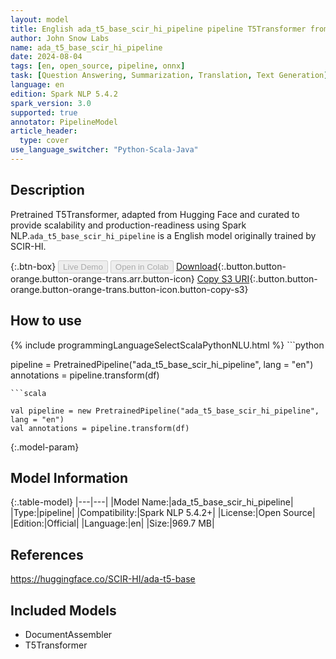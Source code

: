 ```yaml
---
layout: model
title: English ada_t5_base_scir_hi_pipeline pipeline T5Transformer from SCIR-HI
author: John Snow Labs
name: ada_t5_base_scir_hi_pipeline
date: 2024-08-04
tags: [en, open_source, pipeline, onnx]
task: [Question Answering, Summarization, Translation, Text Generation]
language: en
edition: Spark NLP 5.4.2
spark_version: 3.0
supported: true
annotator: PipelineModel
article_header:
  type: cover
use_language_switcher: "Python-Scala-Java"
---
```


## Description

Pretrained T5Transformer, adapted from Hugging Face and curated to provide scalability and production-readiness using Spark NLP.`ada_t5_base_scir_hi_pipeline` is a English model originally trained by SCIR-HI.

{:.btn-box}
<button class="button button-orange" disabled>Live Demo</button>
<button class="button button-orange" disabled>Open in Colab</button>
[Download](https://s3.amazonaws.com/auxdata.johnsnowlabs.com/public/models/ada_t5_base_scir_hi_pipeline_en_5.4.2_3.0_1722764991949.zip){:.button.button-orange.button-orange-trans.arr.button-icon}
[Copy S3 URI](s3://auxdata.johnsnowlabs.com/public/models/ada_t5_base_scir_hi_pipeline_en_5.4.2_3.0_1722764991949.zip){:.button.button-orange.button-orange-trans.button-icon.button-copy-s3}

## How to use



<div class="tabs-box" markdown="1">
{% include programmingLanguageSelectScalaPythonNLU.html %}
```python

pipeline = PretrainedPipeline("ada_t5_base_scir_hi_pipeline", lang = "en")
annotations =  pipeline.transform(df)   

```
```scala

val pipeline = new PretrainedPipeline("ada_t5_base_scir_hi_pipeline", lang = "en")
val annotations = pipeline.transform(df)

```
</div>

{:.model-param}
## Model Information

{:.table-model}
|---|---|
|Model Name:|ada_t5_base_scir_hi_pipeline|
|Type:|pipeline|
|Compatibility:|Spark NLP 5.4.2+|
|License:|Open Source|
|Edition:|Official|
|Language:|en|
|Size:|969.7 MB|

## References

https://huggingface.co/SCIR-HI/ada-t5-base

## Included Models

- DocumentAssembler
- T5Transformer